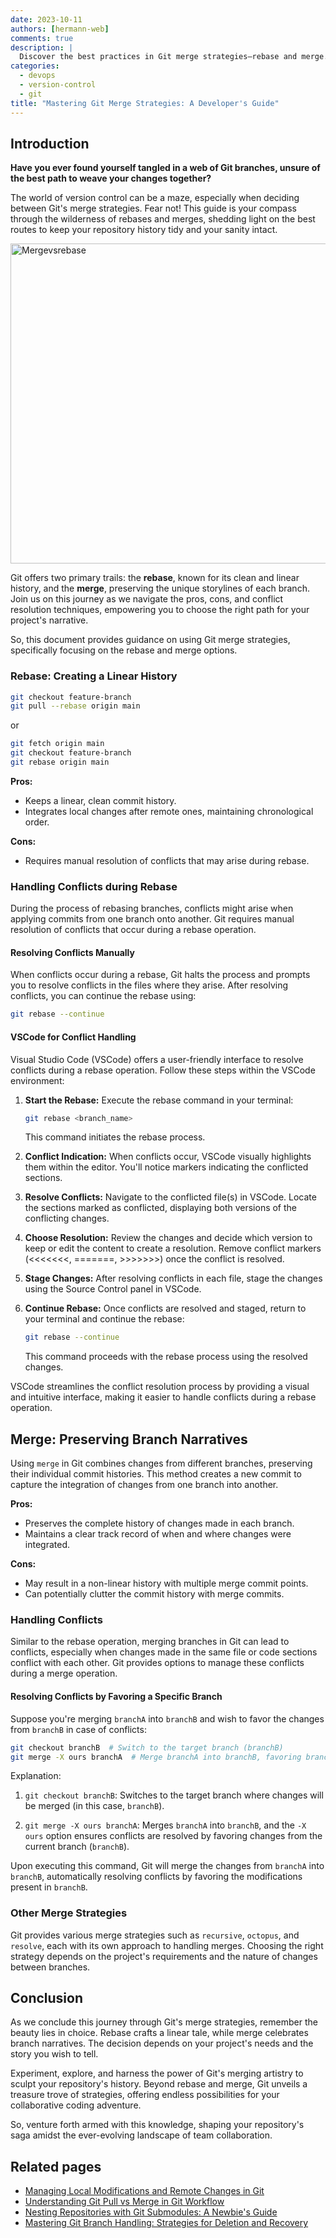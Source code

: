 ```yaml
---
date: 2023-10-11
authors: [hermann-web]
comments: true
description: |
  Discover the best practices in Git merge strategies—rebase and merge. Navigate the maze of version control to maintain a pristine repository history, perfect for developers entering collaborative coding environments.
categories:
  - devops
  - version-control
  - git
title: "Mastering Git Merge Strategies: A Developer's Guide"
---
```



## Introduction

__Have you ever found yourself tangled in a web of Git branches, unsure of the best path to weave your changes together?__

The world of version control can be a maze, especially when deciding between Git's merge strategies. Fear not! This guide is your compass through the wilderness of rebases and merges, shedding light on the best routes to keep your repository history tidy and your sanity intact.

<div class="float-img-container float-img-right">
  <a title="Renatasds, CC BY-SA 4.0 &lt;https://creativecommons.org/licenses/by-sa/4.0&gt;, via Wikimedia Commons" href="https://commons.wikimedia.org/wiki/File:Mergevsrebase.png"><img width="512" alt="Mergevsrebase" src="https://upload.wikimedia.org/wikipedia/commons/f/fe/Mergevsrebase.png"></a>
</div>

Git offers two primary trails: the __rebase__, known for its clean and linear history, and the __merge__, preserving the unique storylines of each branch. Join us on this journey as we navigate the pros, cons, and conflict resolution techniques, empowering you to choose the right path for your project's narrative.

So, this document provides guidance on using Git merge strategies, specifically focusing on the rebase and merge options.

<!-- more -->

### Rebase: Creating a Linear History

```bash
git checkout feature-branch
git pull --rebase origin main
```

or

```bash
git fetch origin main 
git checkout feature-branch
git rebase origin main 
```

**Pros:**

- Keeps a linear, clean commit history.
- Integrates local changes after remote ones, maintaining chronological order.

**Cons:**

- Requires manual resolution of conflicts that may arise during rebase.

### Handling Conflicts during Rebase

During the process of rebasing branches, conflicts might arise when applying commits from one branch onto another. Git requires manual resolution of conflicts that occur during a rebase operation.

#### Resolving Conflicts Manually

When conflicts occur during a rebase, Git halts the process and prompts you to resolve conflicts in the files where they arise. After resolving conflicts, you can continue the rebase using:

```bash
git rebase --continue
```

#### VSCode for Conflict Handling

Visual Studio Code (VSCode) offers a user-friendly interface to resolve conflicts during a rebase operation. Follow these steps within the VSCode environment:

1. __Start the Rebase:__ Execute the rebase command in your terminal:

   ```bash
   git rebase <branch_name>
   ```

   This command initiates the rebase process.

2. __Conflict Indication:__ When conflicts occur, VSCode visually highlights them within the editor. You'll notice markers indicating the conflicted sections.

3. __Resolve Conflicts:__ Navigate to the conflicted file(s) in VSCode. Locate the sections marked as conflicted, displaying both versions of the conflicting changes.

4. __Choose Resolution:__ Review the changes and decide which version to keep or edit the content to create a resolution. Remove conflict markers (<<<<<<<, =======, >>>>>>>) once the conflict is resolved.

5. __Stage Changes:__ After resolving conflicts in each file, stage the changes using the Source Control panel in VSCode.

6. __Continue Rebase:__ Once conflicts are resolved and staged, return to your terminal and continue the rebase:

   ```bash
   git rebase --continue
   ```

   This command proceeds with the rebase process using the resolved changes.

VSCode streamlines the conflict resolution process by providing a visual and intuitive interface, making it easier to handle conflicts during a rebase operation.

## Merge: Preserving Branch Narratives

Using `merge` in Git combines changes from different branches, preserving their individual commit histories. This method creates a new commit to capture the integration of changes from one branch into another.

**Pros:**

- Preserves the complete history of changes made in each branch.
- Maintains a clear track record of when and where changes were integrated.

**Cons:**

- May result in a non-linear history with multiple merge commit points.
- Can potentially clutter the commit history with merge commits.

### Handling Conflicts

Similar to the rebase operation, merging branches in Git can lead to conflicts, especially when changes made in the same file or code sections conflict with each other. Git provides options to manage these conflicts during a merge operation.

#### Resolving Conflicts by Favoring a Specific Branch

Suppose you're merging `branchA` into `branchB` and wish to favor the changes from `branchB` in case of conflicts:

```bash
git checkout branchB  # Switch to the target branch (branchB)
git merge -X ours branchA  # Merge branchA into branchB, favoring branchB changes in conflicts
```

Explanation:

1. `git checkout branchB`: Switches to the target branch where changes will be merged (in this case, `branchB`).

2. `git merge -X ours branchA`: Merges `branchA` into `branchB`, and the `-X ours` option ensures conflicts are resolved by favoring changes from the current branch (`branchB`).

Upon executing this command, Git will merge the changes from `branchA` into `branchB`, automatically resolving conflicts by favoring the modifications present in `branchB`.

### Other Merge Strategies

Git provides various merge strategies such as `recursive`, `octopus`, and `resolve`, each with its own approach to handling merges. Choosing the right strategy depends on the project's requirements and the nature of changes between branches.

## Conclusion

As we conclude this journey through Git's merge strategies, remember the beauty lies in choice. Rebase crafts a linear tale, while merge celebrates branch narratives. The decision depends on your project's needs and the story you wish to tell.

Experiment, explore, and harness the power of Git's merging artistry to sculpt your repository's history. Beyond rebase and merge, Git unveils a treasure trove of strategies, offering endless possibilities for your collaborative coding adventure.

So, venture forth armed with this knowledge, shaping your repository's saga amidst the ever-evolving landscape of team collaboration.

## Related pages

- [Managing Local Modifications and Remote Changes in Git](./pull-changes-with-conflicts.md)
- [Understanding Git Pull vs Merge in Git Workflow](./git-pull-vs-git-merge-equivalence.md)
- [Nesting Repositories with Git Submodules: A Newbie's Guide](./git-submodules.md)
- [Mastering Git Branch Handling: Strategies for Deletion and Recovery](./handling-branch-deletion.md)
